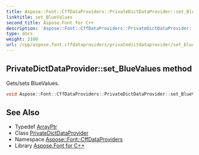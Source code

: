 ```yaml
---
title: Aspose::Font::CffDataProviders::PrivateDictDataProvider::set_BlueValues method
linktitle: set_BlueValues
second_title: Aspose.Font for C++
description: 'Aspose::Font::CffDataProviders::PrivateDictDataProvider::set_BlueValues method. Gets/sets BlueValues in C++.'
type: docs
weight: 2100
url: /cpp/aspose.font.cffdataproviders/privatedictdataprovider/set_bluevalues/
---
```

## PrivateDictDataProvider::set_BlueValues method


Gets/sets BlueValues.

```cpp
void Aspose::Font::CffDataProviders::PrivateDictDataProvider::set_BlueValues(System::ArrayPtr<int32_t> value)
```

## See Also

* Typedef [ArrayPtr](../../../system/arrayptr/)
* Class [PrivateDictDataProvider](../)
* Namespace [Aspose::Font::CffDataProviders](../../)
* Library [Aspose.Font for C++](../../../)
